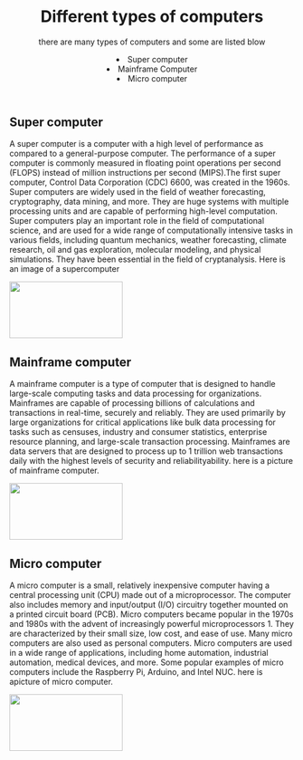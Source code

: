 <!DOCTYPE html>
<html lang="eng">
  <head>
<title>Different types of computers</title>
  </head>
  <body>
    <header>
      <h1>Different types of computers</h1>
      <p>there are many types of computers and some are listed blow</p>
      <li>Super computer</li>
      <li>Mainframe Computer</li>
      <li>Micro computer</li>
    </header>
    <main>
      <h2>Super computer</h2>
      <p>A super computer is a computer with a high level of performance as compared to a general-purpose computer. The performance of a super computer is commonly measured in floating point operations per second (FLOPS) instead of million instructions per second (MIPS).The first super computer, Control Data Corporation (CDC) 6600, was created in the 1960s. Super computers are widely used in the field of weather forecasting, cryptography, data mining, and more. They are huge systems with multiple processing units and are capable of performing high-level computation. Super computers play an important role in the field of computational science, and are used for a wide range of computationally intensive tasks in various fields, including quantum mechanics, weather forecasting, climate research, oil and gas exploration, molecular modeling, and physical simulations. They have been essential in the field of cryptanalysis. Here is an image of a supercomputer</p>
      <img src="https://www.bing.com/th?id=OSK.HEROyGraeAmM2-iVcTxIz6Fu9lwk95dy4eszQAozJ1TX6As&pid=cdx&w=320&h=189&c=7" alt"spc.jpg" width="200" height="100">
      <h2>Mainframe computer</h2>
      <p>A mainframe computer is a type of computer that is designed to handle large-scale computing tasks and data processing for organizations. Mainframes are capable of processing billions of calculations and transactions in real-time, securely and reliably. They are used primarily by large organizations for critical applications like bulk data processing for tasks such as censuses, industry and consumer statistics, enterprise resource planning, and large-scale transaction processing. Mainframes are data servers that are designed to process up to 1 trillion web transactions daily with the highest levels of security and reliabilityability. here is a picture of mainframe computer. </p>
      <img src="https://www.bing.com/th?id=OSK.57952bfd21d9d6a5794fc16ac6c8453f&pid=cdx&w=141&h=189&c=7" alt"mpc copy.jpg" width="200" height="100">
      <h2>Micro computer</h2>
      <p>A micro computer is a small, relatively inexpensive computer having a central processing unit (CPU) made out of a microprocessor. The computer also includes memory and input/output (I/O) circuitry together mounted on a printed circuit board (PCB). Micro computers became popular in the 1970s and 1980s with the advent of increasingly powerful microprocessors 1. They are characterized by their small size, low cost, and ease of use. Many micro computers are also used as personal computers. Micro computers are used in a wide range of applications, including home automation, industrial automation, medical devices, and more. Some popular examples of micro computers include the Raspberry Pi, Arduino, and Intel NUC. here is apicture of micro computer. </p>
      <img src="https://www.bing.com/th?id=OSK.d79583bbda782343a6c70761ee27b816&pid=cdx&w=320&h=180&c=7" alt"pc (1).jpg" width="200" height="100">
    </main>
  </body>
  </html>
